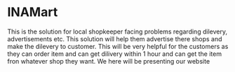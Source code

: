 # INAMart
This is the solution for local shopkeeper facing problems regarding dilevery, advertisements etc. This solution will help them advertise there shops and make the dilevery to customer. This will be very helpful for the customers as they can order item and can get dilivery within 1 hour and can get the item fron whatever shop they want. We here will be presenting our website
